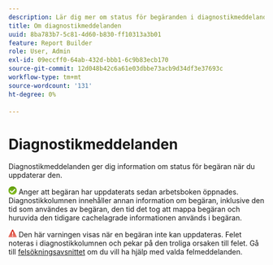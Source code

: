 ```yaml
---
description: Lär dig mer om status för begäranden i diagnostikmeddelanden.
title: Om diagnostikmeddelanden
uuid: 8ba783b7-5c81-4d60-b830-ff10313a3b01
feature: Report Builder
role: User, Admin
exl-id: 09eccff0-64ab-432d-bbb1-6c9b83ecb170
source-git-commit: 12d048b42c6a61e03dbbe73acb9d34df3e37693c
workflow-type: tm+mt
source-wordcount: '131'
ht-degree: 0%

---
```


# Diagnostikmeddelanden

Diagnostikmeddelanden ger dig information om status för begäran när du uppdaterar den.

![Ikon med grön bock som anger att begäran har uppdaterats.](assets/icon_notice_success.gif) Anger att begäran har uppdaterats sedan arbetsboken öppnades. Diagnostikkolumnen innehåller annan information om begäran, inklusive den tid som användes av begäran, den tid det tog att mappa begäran och huruvida den tidigare cachelagrade informationen används i begäran.

![Ikon med röd triangel med utropstecken som anger att uppdateringen av begäran misslyckades.](assets/icon_notice_warn.gif) Den här varningen visas när en begäran inte kan uppdateras. Felet noteras i diagnostikkolumnen och pekar på den troliga orsaken till felet. Gå till [felsökningsavsnittet](/help/analyze/legacy-report-builder/troubleshoot.md) om du vill ha hjälp med valda felmeddelanden.

